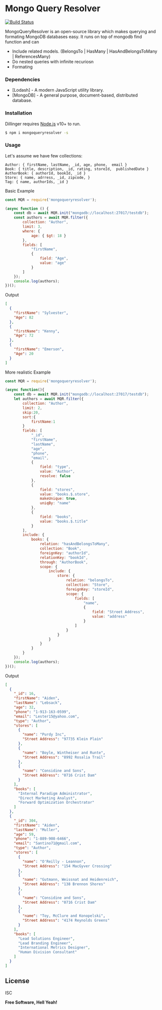 # Mongo Query Resolver

[![Build Status](https://travis-ci.org/joemccann/dillinger.svg?branch=master)](https://travis-ci.org/joemccann/dillinger)

MongoQueryResolver is an open-source library which makes querying and formating MongoDB databases easy. It runs on top of mongodb find function and can 

  - Include related models. (BelongsTo | HasMany | HasAndBelongsToMany | ReferencesMany)
  - Do nested queries with infinite recuriosn
  - Formating

### Dependencies


* [Lodash] - A modern JavaScript utility library.
* [MongoDB] - A general purpose, document-based, distributed database.

### Installation

Dillinger requires [Node.js](https://nodejs.org/) v10+ to run.

```sh
$ npm i mongoqueryresolver -s
```

### Usage
Let's assume we have few collections:

```
Author: { firstName, lastName, _id, age, phone,  email }
Book: { title, description, _id, rating, storeId,  publishedDate }
AuthorBook: { authorId, bookId, _id }
Store: { name, adrress, _id, zipcode, }
Tag: { name, authorIds, _id }
```

Basic Example
```javascript
const MQR = require('mongoqueryresolver');

(async function () {
    const db = await MQR.init("mongodb://localhost:27017/testdb");
    const authors = await MQR.filter({
        collection: "Author",
        limit: 3,
        where: {
            age: { $gt: 18 }
        },
        fields: [
            "firstName",
            {
                field: "Age",
                value: "age"
            }
        ]
    });
    console.log(authors);
})();
```
Output
```json
[
  {
    "firstName": "Sylvester",
    "Age": 82
  },
  {
    "firstName": "Kenny",
    "Age": 72
  },
  {
    "firstName": "Emerson",
    "Age": 20
  }
]
```


More realistic Example
```javascript
const MQR = require('mongoqueryresolver');

(async function(){
    const db = await MQR.init("mongodb://localhost:27017/testdb");
    let authors = await MQR.filter({
        collection: "Author",
        limit: 2,
        skip:20,
        sort:{
            firstName:1
        }
        fields: [
            "_id",
            "firstName",
            "lastName",
            "age",
            "phone",
            "email",
            {
                field: "type",
                value: "Author",
                resolve: false
            },
            {
                field: "stores",
                value: "books.$.store",
                makeUnique: true,
                uniqBy: "name"
            },
            {
                field: "books",
                value: "books.$.title"
            }
        ],
        include: {
            books: {
                relation: "hasAndBelongsToMany",
                collection: "Book",
                foreignKey: "authorId",
                relationKey: "bookId",
                through: "AuthorBook",
                scope: {
                    include: {
                        store: {
                            relation: "belongsTo",
                            collection: "Store",
                            foreignKey: "storeId",
                            scope: {
                                fields: [
                                    "name",
                                    {
                                        field: "Street Address",
                                        value: "address"
                                    }
                                ]
                            }
                        }
                    }
                }
            }
        }
    });
    console.log(authors);
})();
```
Output
```json
[
  {
    "_id": 16,
    "firstName": "Aiden",
    "lastName": "Lebsack",
    "age": 32,
    "phone": "1-913-163-0599",
    "email": "Lester15@yahoo.com",
    "type": "Author",
    "stores": [
      {
        "name": "Purdy Inc",
        "Street Address": "97735 Klein Plain"
      },
      {
        "name": "Boyle, Wintheiser and Runte",
        "Street Address": "8992 Rosalia Trail"
      },
      {
        "name": "Considine and Sons",
        "Street Address": "0716 Crist Dam"
      }
    ],
    "books": [
      "Internal Paradigm Administrator",
      "Direct Marketing Analyst",
      "Forward Optimization Orchestrator"
    ]
  },
  {
    "_id": 304,
    "firstName": "Aiden",
    "lastName": "Muller",
    "age": 59,
    "phone": "1-889-908-6466",
    "email": "Santino71@gmail.com",
    "type": "Author",
    "stores": [
      {
        "name": "O'Reilly - Leannon",
        "Street Address": "154 MacGyver Crossing"
      },
      {
        "name": "Gutmann, Weissnat and Heidenreich",
        "Street Address": "138 Brennon Shores"
      },
      {
        "name": "Considine and Sons",
        "Street Address": "0716 Crist Dam"
      },
      {
        "name": "Toy, McClure and Konopelski",
        "Street Address": "4174 Reynolds Greens"
      }
    ],
    "books": [
      "Lead Solutions Engineer",
      "Lead Branding Engineer",
      "International Metrics Designer",
      "Human Division Consultant"
    ]
  }
]
```


License
----

ISC


**Free Software, Hell Yeah!**
